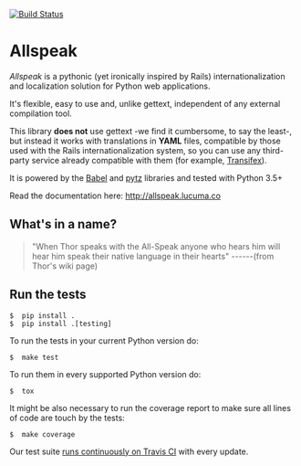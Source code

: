 [![Build Status](https://travis-ci.org/jpscaletti/allspeak.svg?branch=master)](https://travis-ci.org/jpscaletti/allspeak)

# Allspeak

*Allspeak* is a pythonic (yet ironically inspired by Rails) internationalization and localization solution for Python web applications.

It's flexible, easy to use and, unlike gettext, independent of any external compilation tool.
 
This library **does not** use gettext -we find it cumbersome, to say the least-, but instead it works with translations in **YAML** files, compatible by those used with the Rails internationalization system, so you can use any third-party service already compatible with them (for example, [Transifex](https://www.transifex.com/)).

It is powered by the [Babel](http://babel.pocoo.org/) and [pytz](http://pythonhosted.org/pytz/) libraries and tested with Python 3.5+

Read the documentation here: <http://allspeak.lucuma.co>


## What's in a name?

> "When Thor speaks with the All-Speak anyone who hears him will hear
> him speak their native language in their hearts"
> ------(from Thor's wiki page)


## Run the tests

    $  pip install .
    $  pip install .[testing]

To run the tests in your current Python version do:

    $  make test

To run them in every supported Python version do:

    $  tox

It might be also necessary to run the coverage report to make sure all lines
of code are touch by the tests:

    $  make coverage

Our test suite [runs continuously on Travis
CI](https://travis-ci.org/jpscaletti/Allspeak) with every update.
